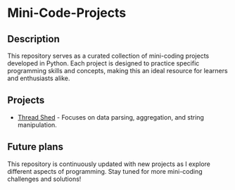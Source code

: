 # Mini-Code-Projects

## Description

This repository serves as a curated collection of mini-coding projects developed in Python. Each project is designed to practice specific programming skills and concepts, making this an ideal resource for learners and enthusiasts alike.
## Projects

- [Thread Shed](./Thread-Shed/README.md) - Focuses on data parsing, aggregation, and string manipulation.

## Future plans
This repository is continuously updated with new projects as I explore different aspects of programming. Stay tuned for more mini-coding challenges and solutions!


